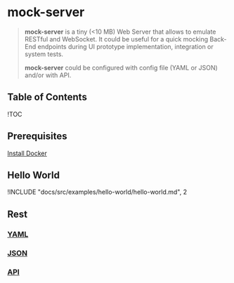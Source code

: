 # mock-server

> **mock-server** is a tiny (<10 MB) Web Server that allows to emulate RESTful and WebSocket.
> It could be useful for a quick mocking Back-End endpoints during UI prototype implementation, integration or system tests.
>
> **mock-server** could be configured with config file (YAML or JSON) and/or with API.

## Table of Contents

!TOC

## Prerequisites

[Install Docker](https://docs.docker.com/install/)

## Hello World

!INCLUDE "docs/src/examples/hello-world/hello-world.md", 2

## Rest

### [YAML](docs/REST-YAML.md)

### [JSON](docs/REST-JSON.md)

### [API](docs/REST-API.md)
